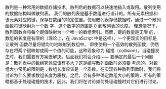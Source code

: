 散列是一种常用的数据存储技术，散列后的数据可以快速地插入或取用。散列使用的数据结构叫做散列表。
  我们的散列表是基于数组进行设计的。所有元素根据和该元素对应的键，保存在数组的特定位置。使用散列表存储数据时，通过一个散列函数将键映射为一个数 字，这个数字的范围是 0 到散列表的长度。
  理想情况下，散列函数会将每个键值映射为一个唯一的数组索引。然而，键的数量是无限 的，数组的长度是有限的（理论上，在 JavaScript 中是这样），一个更现实的目标是让散列 函数尽量将键均匀地映射到数组中。
  即使使用一个高效的散列函数，仍然存在将两个键映射成同一个值的可能，这种现象称为 碰撞（collision），当碰撞发生时，我们需要有方案去解决。后面我们将会介绍~~~
  要确定的最后一个问题是：散列表中的数组究竟应该有多大？这是编写散列函数时必须要 考虑的。对数组大小常见的限制是：数组长度应该是一个质数。在实现各种散列函数时，我们将讨论为什么要求数组长度为质数。之后，会有多种确定数组大小的策略，所有的策 略都基于处理碰撞的技术，因此，我们将在讨论如何处理碰撞时对它们进行讨论。

